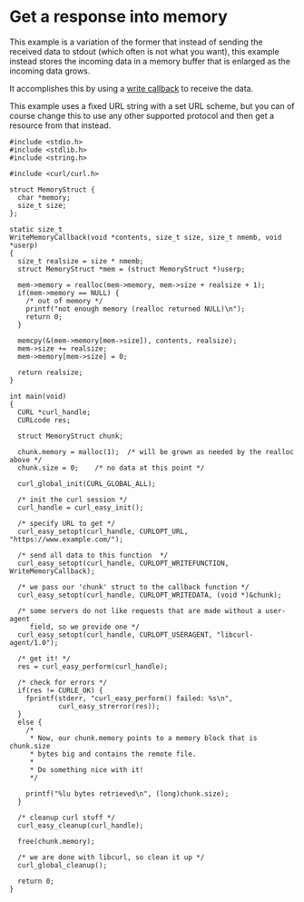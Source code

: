 # Get a response into memory

This example is a variation of the former that instead of sending the received
data to stdout (which often is not what you want), this example instead stores
the incoming data in a memory buffer that is enlarged as the incoming data
grows.

It accomplishes this by using a [write callback](../callbacks/write.md) to
receive the data.

This example uses a fixed URL string with a set URL scheme, but you can of
course change this to use any other supported protocol and then get a resource
from that instead.

    #include <stdio.h>
    #include <stdlib.h>
    #include <string.h>

    #include <curl/curl.h>

    struct MemoryStruct {
      char *memory;
      size_t size;
    };

    static size_t
    WriteMemoryCallback(void *contents, size_t size, size_t nmemb, void *userp)
    {
      size_t realsize = size * nmemb;
      struct MemoryStruct *mem = (struct MemoryStruct *)userp;

      mem->memory = realloc(mem->memory, mem->size + realsize + 1);
      if(mem->memory == NULL) {
        /* out of memory */
        printf("not enough memory (realloc returned NULL)\n");
        return 0;
      }

      memcpy(&(mem->memory[mem->size]), contents, realsize);
      mem->size += realsize;
      mem->memory[mem->size] = 0;

      return realsize;
    }

    int main(void)
    {
      CURL *curl_handle;
      CURLcode res;

      struct MemoryStruct chunk;

      chunk.memory = malloc(1);  /* will be grown as needed by the realloc above */
      chunk.size = 0;    /* no data at this point */

      curl_global_init(CURL_GLOBAL_ALL);

      /* init the curl session */
      curl_handle = curl_easy_init();

      /* specify URL to get */
      curl_easy_setopt(curl_handle, CURLOPT_URL, "https://www.example.com/");

      /* send all data to this function  */
      curl_easy_setopt(curl_handle, CURLOPT_WRITEFUNCTION, WriteMemoryCallback);

      /* we pass our 'chunk' struct to the callback function */
      curl_easy_setopt(curl_handle, CURLOPT_WRITEDATA, (void *)&chunk);

      /* some servers do not like requests that are made without a user-agent
         field, so we provide one */
      curl_easy_setopt(curl_handle, CURLOPT_USERAGENT, "libcurl-agent/1.0");

      /* get it! */
      res = curl_easy_perform(curl_handle);

      /* check for errors */
      if(res != CURLE_OK) {
        fprintf(stderr, "curl_easy_perform() failed: %s\n",
                curl_easy_strerror(res));
      }
      else {
        /*
         * Now, our chunk.memory points to a memory block that is chunk.size
         * bytes big and contains the remote file.
         *
         * Do something nice with it!
         */

        printf("%lu bytes retrieved\n", (long)chunk.size);
      }

      /* cleanup curl stuff */
      curl_easy_cleanup(curl_handle);

      free(chunk.memory);

      /* we are done with libcurl, so clean it up */
      curl_global_cleanup();

      return 0;
    }
